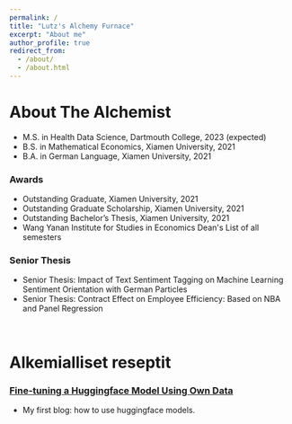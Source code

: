 ```yaml
---
permalink: /
title: "Lutz's Alchemy Furnace"
excerpt: "About me"
author_profile: true
redirect_from:
  - /about/
  - /about.html
---
```


# About The Alchemist

* M.S. in Health Data Science, Dartmouth College, 2023 (expected)
* B.S. in Mathematical Economics, Xiamen University, 2021
* B.A. in German Language, Xiamen University, 2021

### Awards
* Outstanding Graduate, Xiamen University, 2021
* Outstanding Graduate Scholarship, Xiamen University, 2021
* Outstanding Bachelor’s Thesis, Xiamen University, 2021
* Wang Yanan Institute for Studies in Economics Dean's List of all semesters

### Senior Thesis
* Senior Thesis: Impact of Text Sentiment Tagging on Machine Learning Sentiment Orientation with German Particles
* Senior Thesis: Contract Effect on Employee Efficiency: Based on NBA and Panel Regression

&nbsp;

# Alkemialliset reseptit

### [Fine-tuning a Huggingface Model Using Own Data](https://lutzzlu.github.io//posts/2022/02/blog-post-1/)

- My first blog: how to use huggingface models.